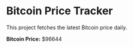 # Bitcoin Price Tracker

This project fetches the latest Bitcoin price daily.

**Bitcoin Price:** $96644

